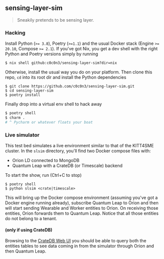 sensing-layer-sim
-------------------
> Sneakily pretends to be sensing layer.


### Hacking

Install Python (`>= 3.8`), Poetry (`>=1.1`) and the usual Docker
stack (Engine `>= 20.10`, Compose `>= 2.1`). If you've got Nix, you
get a dev shell with the right Python and Poetry versions simply by
running

```console
$ nix shell github:c0c0n3/sensing-layer-sim?dir=nix
```

Otherwise, install the usual way you do on your platform. Then clone
this repo, `cd` into its root dir and install the Python dependencies

```console
$ git clone https://github.com/c0c0n3/sensing-layer-sim.git
$ cd sensing-layer-sim
$ poetry install
```

Finally drop into a virtual env shell to hack away

```bash
$ poetry shell
$ charm .
# ^ Pycharm or whatever floats your boat
```

### Live simulator

This test bed simulates a live environment similar
to that of the KITT4SME cluster. In the `slsim` directory, you'll find
two Docker compose files with:

* Orion LD connected to MongoDB
* Quantum Leap with a CrateDB (or Timescale) backend

To start the show, run (Ctrl+C to stop)

```console
$ poetry shell
$ python slsim <crate|timescale>
```

This will bring up the Docker compose environment (assuming you've
got a Docker engine running already), subscribe Quantum Leap to Orion
and then will start sending Wearable and Worker entities to Orion.
On receiving those entities, Orion forwards them to Quantum Leap.
Notice that all those entities do not belong to a tenant.

#### (only if using CrateDB)

Browsing to the [CrateDB Web UI](http://localhost:4200) you should 
be able to query both the entities tables to see data coming in 
from the simulator through Orion and then Quantum Leap.
